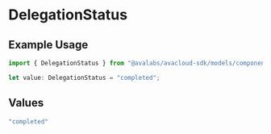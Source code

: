 # DelegationStatus

## Example Usage

```typescript
import { DelegationStatus } from "@avalabs/avacloud-sdk/models/components";

let value: DelegationStatus = "completed";
```

## Values

```typescript
"completed"
```
